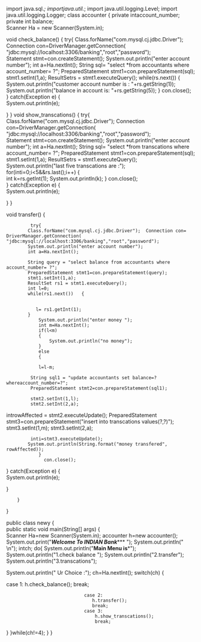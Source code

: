 import java.sql.*;
importjava.util.*;
import java.util.logging.Level;
import java.util.logging.Logger;
class accounter
{
 private intaccount_number;
         private int balance;         
Scanner Ha = new Scanner(System.in);
       
   
void check_balance()
{ 
            try{
            Class.forName("com.mysql.cj.jdbc.Driver");  Connection con=DriverManager.getConnection( "jdbc:mysql://localhost:3306/banking","root","password");   
            Statement stmt=con.createStatement();
            System.out.println("enter account number");
            int a=Ha.nextInt();
            String sql= "select  *from accountants where account_number= ?";
              PreparedStatement stmt1=con.prepareStatement(sql);
              stmt1.setInt(1,a);
            ResultSetrs = stmt1.executeQuery();
                 while(rs.next())   {      
System.out.println("customer account number is :   "+rs.getString(1));
                System.out.println("balance in account is:   "+rs.getString(5));
                 }
                  con.close();  
}      catch(Exception e)
{    
    System.out.println(e);

}
        }
        void show_transcations()
{ 
            try{
            Class.forName("com.mysql.cj.jdbc.Driver");  Connection con=DriverManager.getConnection( "jdbc:mysql://localhost:3306/banking","root","password");   
            Statement stmt=con.createStatement();
            System.out.println("enter account number");
            int a=Ha.nextInt();
            String sql= "select  *from transcations where account_number= ?";
              PreparedStatement stmt1=con.prepareStatement(sql);
              stmt1.setInt(1,a);
            ResultSetrs = stmt1.executeQuery();
            System.out.println("last five transcations are :");
                 for(inti=0;i<5&&rs.last();i++)   {  
                int k=rs.getInt(1);
                System.out.println(k);
                 }
                  con.close();  
}      catch(Exception e)
{    
    System.out.println(e);

}
        }
       
   void transfer()
        {
           
             try{
            Class.forName("com.mysql.cj.jdbc.Driver");  Connection con= DriverManager.getConnection( "jdbc:mysql://localhost:3306/banking","root","password");  
            System.out.println("enter account number");
            int a=Ha.nextInt();
                 
            String query = "select balance from accountants where account_number= ?";
            PreparedStatement stmt1=con.prepareStatement(query);
            stmt1.setInt(1,a);
            ResultSet rs1 = stmt1.executeQuery();
            int l=0;
            while(rs1.next())   {
        
           
               l= rs1.getInt(1);
            }
                System.out.println("enter money ");
                int m=Ha.nextInt();
                if(l<m)
                {
                    System.out.println("no money");
                }
                else
                {
                    
                l=l-m;
                
             String sql1 = "update accountants set balance=? whereaccount_number=?";
             PreparedStatement stmt2=con.prepareStatement(sql1);
             
             stmt2.setInt(1,l);
             stmt2.setInt(2,a);
introwAffected = stmt2.executeUpdate();
 PreparedStatement stmt3=con.prepareStatement("insert into transcations values(?,?)");
             stmt3.setInt(1,m);
             stmt3.setInt(2,a);
        
             inti=stmt3.executeUpdate();
            System.out.println(String.format("money transfered", rowAffected)); 
                }
                  con.close();  
}      catch(Exception e)
{    
    System.out.println(e);

}
            
        }
}



public class newy
{  
public static void main(String[] args)
{    
Scanner Ha=new Scanner(System.in);
                accounter h=new accounter();
System.out.print("*******Welcome To INDIAN Bank********** ");
                System.out.println(" \n");
intch;
                do{
System.out.println("********Main Menu is*********");
System.out.println("1.check balance ");
System.out.println("2.transfer");
                        System.out.println("3.transcations");
                        
System.out.println("  Ur Choice :");
ch=Ha.nextInt();
switch(ch)
{ 

case 1:
                                    h.check_balance();
                                    break;
                              
                                 case 2:
                                    h.transfer();
                                    break;
                                 case 3:
                                     h.show_transcations();
                                     break;

}
                }while(ch!=4);
}
        }
 

		

